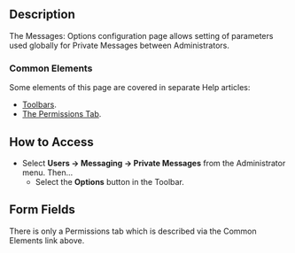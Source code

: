 <!-- Filename: Help4.x:Messages:_Options / Display title: Messages: Options -->

## Description

The Messages: Options configuration page allows setting of parameters used
globally for Private Messages between Administrators.

### Common Elements

Some elements of this page are covered in separate Help articles:

* [Toolbars](jdocmanual?article=help/common-elements/toolbars).
* [The Permissions Tab](jdocmanual?article=help/common-elements/edit-permissions).

## How to Access

- Select **Users → Messaging → Private Messages** from the
  Administrator menu. Then...
  - Select the **Options** button in the Toolbar.

## Form Fields

There is only a Permissions tab which is described via the Common Elements
link above.
